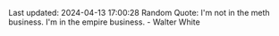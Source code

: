 Last updated: 2024-04-13 17:00:28
Random Quote: I'm not in the meth business. I'm in the empire business. - Walter White